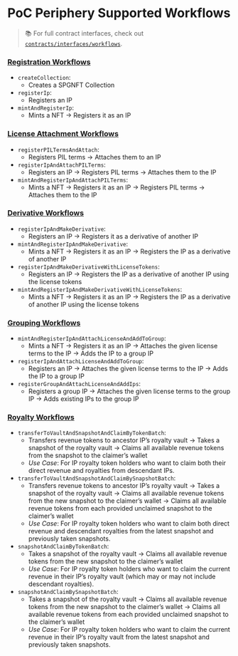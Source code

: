 # PoC Periphery Supported Workflows

> 📚 For full contract interfaces, check out [`contracts/interfaces/workflows`](../contracts/interfaces/workflows/).

### [Registration Workflows](../contracts/interfaces/workflows/IRegistrationWorkflows.sol)

- `createCollection`:
  - Creates a SPGNFT Collection
- `registerIp`:
  - Registers an IP
- `mintAndRegisterIp`:
  - Mints a NFT → Registers it as an IP

### [License Attachment Workflows](../contracts/interfaces/workflows/ILicenseAttachmentWorkflows.sol)

- `registerPILTermsAndAttach`:
  - Registers PIL terms → Attaches them to an IP
- `registerIpAndAttachPILTerms`:
  - Registers an IP → Registers PIL terms → Attaches them to the IP
- `mintAndRegisterIpAndAttachPILTerms`:
  - Mints a NFT → Registers it as an IP → Registers PIL terms → Attaches them to the IP

### [Derivative Workflows](../contracts/interfaces/workflows/IDerivativeWorkflows.sol)

- `registerIpAndMakeDerivative`:
  - Registers an IP → Registers it as a derivative of another IP
- `mintAndRegisterIpAndMakeDerivative`:
  - Mints a NFT → Registers it as an IP → Registers the IP as a derivative of another IP
- `registerIpAndMakeDerivativeWithLicenseTokens`:
  - Registers an IP → Registers the IP as a derivative of another IP using the license tokens
- `mintAndRegisterIpAndMakeDerivativeWithLicenseTokens`:
  - Mints a NFT → Registers it as an IP → Registers the IP as a derivative of another IP using the license tokens

### [Grouping Workflows](../contracts/interfaces/workflows/IGroupingWorkflows.sol)

- `mintAndRegisterIpAndAttachLicenseAndAddToGroup`:
  - Mints a NFT → Registers it as an IP → Attaches the given license terms to the IP → Adds the IP to a group IP
- `registerIpAndAttachLicenseAndAddToGroup`:
  - Registers an IP → Attaches the given license terms to the IP → Adds the IP to a group IP
- `registerGroupAndAttachLicenseAndAddIps`:
  - Registers a group IP → Attaches the given license terms to the group IP → Adds existing IPs to the group IP

### [Royalty Workflows](../contracts/interfaces/workflows/IRoyaltyWorkflows.sol)

- `transferToVaultAndSnapshotAndClaimByTokenBatch`:
  - Transfers revenue tokens to ancestor IP’s royalty vault → Takes a snapshot of the royalty vault → Claims all available revenue tokens from the snapshot to the claimer’s wallet
  - *Use Case*: For IP royalty token holders who want to claim both their direct revenue and royalties from descendant IPs.
- `transferToVaultAndSnapshotAndClaimBySnapshotBatch`:
  - Transfers revenue tokens to ancestor IP’s royalty vault → Takes a snapshot of the royalty vault → Claims all available revenue tokens from the new snapshot to the claimer’s wallet → Claims all available revenue tokens from each provided unclaimed snapshot to the claimer’s wallet
  - *Use Case*: For IP royalty token holders who want to claim both direct revenue and descendant royalties from the latest snapshot and previously taken snapshots.
- `snapshotAndClaimByTokenBatch`:
  - Takes a snapshot of the royalty vault → Claims all available revenue tokens from the new snapshot to the claimer’s wallet
  - *Use Case*: For IP royalty token holders who want to claim the current revenue in their IP’s royalty vault (which may or may not include descendant royalties).
- `snapshotAndClaimBySnapshotBatch`:
  - Takes a snapshot of the royalty vault → Claims all available revenue tokens from the new snapshot to the claimer’s wallet → Claims all available revenue tokens from each provided unclaimed snapshot to the claimer’s wallet
  - *Use Case*: For IP royalty token holders who want to claim the current revenue in their IP’s royalty vault from the latest snapshot and previously taken snapshots.
